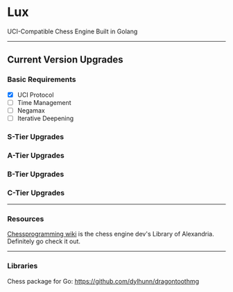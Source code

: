 # Lux
UCI-Compatible Chess Engine Built in Golang

---

## Current Version Upgrades

### Basic Requirements

 - [x] UCI Protocol
 - [ ] Time Management
 - [ ] Negamax
 - [ ] Iterative Deepening

### S-Tier Upgrades

### A-Tier Upgrades

### B-Tier Upgrades

### C-Tier Upgrades

---

### Resources

[Chessprogramming wiki](https://www.chessprogramming.org/Main_Page) is the chess engine dev's Library of Alexandria. Definitely go check it out.

---

### Libraries 

Chess package for Go: https://github.com/dylhunn/dragontoothmg
